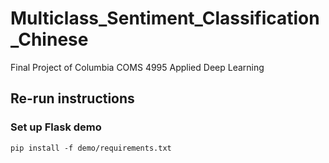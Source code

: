 # Multiclass_Sentiment_Classification_Chinese
Final Project of Columbia COMS 4995 Applied Deep Learning

## Re-run instructions

### Set up Flask demo

```
pip install -f demo/requirements.txt
```